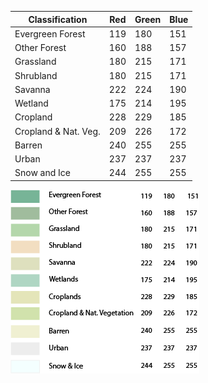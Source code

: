 | Classification | Red | Green | Blue |
|-----------------|-----|-----|----|
| Evergreen Forest | 119 | 180 | 151 |
| Other Forest | 160 | 188 | 157 |
| Grassland | 180 | 215 | 171 |
| Shrubland | 180 | 215 | 171 |
| Savanna | 222 | 224 | 190 |
| Wetland | 175 | 214 | 195 |
| Cropland | 228 | 229 | 185 |
| Cropland & Nat. Veg. | 209 | 226 | 172 |
| Barren | 240 | 255 | 255 |
| Urban | 237 | 237 | 237 |
| Snow and Ice | 244 | 255 | 255 |

![](./landcover-palette.png)